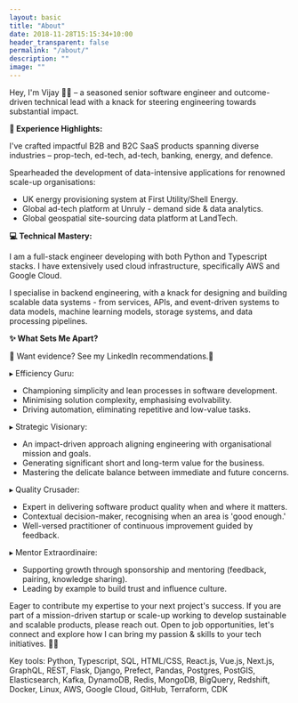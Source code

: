 ```yaml
---
layout: basic
title: "About"
date: 2018-11-28T15:15:34+10:00
header_transparent: false
permalink: "/about/"
description: ""
image: ""
---
```

Hey, I'm Vijay 👨‍💻 – a seasoned senior software engineer and outcome-driven technical lead with a knack for steering engineering towards substantial impact.

**🚀 Experience Highlights:**

I've crafted impactful B2B and B2C SaaS products spanning diverse industries – prop-tech, ed-tech, ad-tech, banking, energy, and defence.

Spearheaded the development of data-intensive applications for renowned scale-up organisations:

- UK energy provisioning system at First Utility/Shell Energy.
- Global ad-tech platform at Unruly - demand side & data analytics.
- Global geospatial site-sourcing data platform at LandTech.

**💻 Technical Mastery:**

I am a full-stack engineer developing with both Python and Typescript stacks. I have extensively used cloud infrastructure, specifically AWS and Google Cloud.

I specialise in backend engineering, with a knack for designing and building scalable data systems - from services, APIs, and event-driven systems to data models, machine learning models, storage systems, and data processing pipelines.

**✨ What Sets Me Apart?**

🔎 Want evidence? See my LinkedIn recommendations.🧾

▸ Efficiency Guru:
- Championing simplicity and lean processes in software development.
- Minimising solution complexity, emphasising evolvability.
- Driving automation, eliminating repetitive and low-value tasks.

▸ Strategic Visionary:
- An impact-driven approach aligning engineering with organisational mission and goals.
- Generating significant short and long-term value for the business.
- Mastering the delicate balance between immediate and future concerns.

▸ Quality Crusader:
- Expert in delivering software product quality when and where it matters.
- Contextual decision-maker, recognising when an area is 'good enough.'
- Well-versed practitioner of continuous improvement guided by feedback.

▸ Mentor Extraordinaire:
- Supporting growth through sponsorship and mentoring (feedback, pairing, knowledge sharing).
- Leading by example to build trust and influence culture.

Eager to contribute my expertise to your next project's success. If you are part of a mission-driven startup or scale-up working to develop sustainable and scalable products, please reach out. Open to job opportunities, let's connect and explore how I can bring my passion & skills to your tech initiatives. 🚀✨

Key tools: Python, Typescript, SQL, HTML/CSS, React.js, Vue.js, Next.js, GraphQL, REST, Flask, Django, Prefect, Pandas, Postgres, PostGIS, Elasticsearch, Kafka, DynamoDB, Redis, MongoDB, BigQuery, Redshift, Docker, Linux, AWS, Google Cloud, GitHub, Terraform, CDK